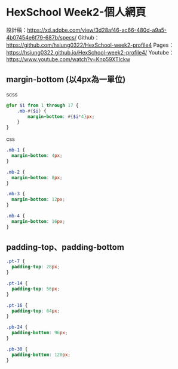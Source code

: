 # HexSchool Week2-個人網頁

設計稿：https://xd.adobe.com/view/3d28af46-ac66-480d-a9a5-4b07454e6f79-687b/specs/
Github：https://github.com/hsiung0322/HexSchool-week2-profile4
Pages：https://hsiung0322.github.io/HexSchool-week2-profile4/
Youtube：https://www.youtube.com/watch?v=Knp59XTIckw

## margin-bottom (以4px為一單位)
scss
```scss
@for $i from 1 through 17 {
    .mb-#{$i} {
        margin-bottom: #{$i*4}px;
    }
}
```
css
```css
.mb-1 {
  margin-bottom: 4px;
}

.mb-2 {
  margin-bottom: 8px;
}

.mb-3 {
  margin-bottom: 12px;
}

.mb-4 {
  margin-bottom: 16px;
}
```
## padding-top、padding-bottom
```css
.pt-7 {
  padding-top: 28px;
}

.pt-14 {
  padding-top: 56px;
}

.pt-16 {
  padding-top: 64px;
}

.pb-24 {
  padding-bottom: 96px;
}

.pb-30 {
  padding-bottom: 120px;
}
```